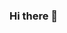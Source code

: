 ### Hi there 👋

<!--
**NaruHina07/NaruHina07** is a ✨ _special_ ✨ repository because its `README.md` (this file) appears on your GitHub profile.

Here are some ideas to get you started:

- 🔭 I’m currently working on self-employed
- 🌱 I’m currently learning trade n crypto
- 👯 I’m looking to collaborate on telegram
- 🤔 I’m looking for help with my friend
- 💬 Ask me about family
- 📫 How to reach me: nofi.arie80@gmail.com
- 😄 Pronouns: bro
- ⚡ Fun fact: happy family
-->
